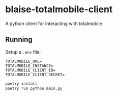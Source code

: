 # blaise-totalmobile-client

A python client for interacting with totalmobile

## Running

Setup a `.env` file:

```.env
TOTALMOBILE_URL=
TOTALMOBILE_INSTANCE=
TOTALMOBILE_CLIENT_ID=
TOTALMOBILE_CLIENT_SECRET=
```

```sh
poetry install
poetry run python main.py
```
